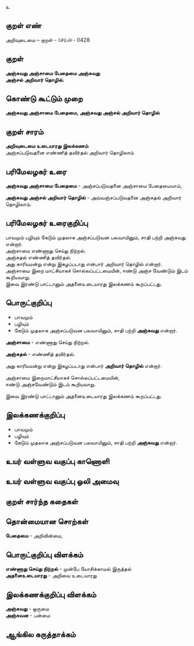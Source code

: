 உ

## குறள் எண் 

அறிவுடைமை – குறள் - ௦௪௨௮ - 0428  

## குறள் 

**அஞ்சுவது அஞ்சாமை பேதைமை அஞ்சுவது  
அஞ்சல் அறிவார் தொழில்.**

## கொண்டு கூட்டும் முறை

**அஞ்சுவது அஞ்சாமை பேதைமை, அஞ்சுவது அஞ்சல் அறிவார் தொழில்**  

## குறள் சாரம் 

**அறிவுடைமை உடையாரது இலக்கணம்**    
அஞ்சப்படுவதனை எண்ணித் தவிர்தல் அறிவார் தொழிலாம்

## பரிமேலழகர் உரை

**அஞ்சுவது அஞ்சாமை பேதைமை** - அஞ்சப்படுவதனை அஞ்சாமை பேதைமையாம்,  

**அஞ்சுவது அஞ்சல் அறிவார் தொழில்** - அவ்வஞ்சப்படுவதனை அஞ்சுதல் அறிவார் தொழிலாம்.

## பரிமேலழகர் உரைகுறிப்பு   
    
பாவமும் பழியும் கேடும் முதலாக அஞ்சப்படுவன பலவாயினும், சாதி பற்றி அஞ்சுவது என்றார்.  
அஞ்சாமை எண்ணாது செய்து நிற்றல்.  
அஞ்சுதல் எண்ணித் தவிர்தல்.  
அது காரியமன்று என்று இகழப்படாது என்பார் அறிவார் தொழில் என்றார்.  
அஞ்சாமை இறை மாட்சியாகச் சொல்லப்பட்டமையின், ஈண்டு அஞ்ச வேண்டும் இடம் கூறியவாறு.  
இவை இரண்டு பாட்டானும் அதனைஉடையாரது இலக்கணம் கூறப்பட்டது.  

## பொருட்குறிப்பு 

* பாவமும்   
* பழியும்   
* கேடும் முதலாக அஞ்சப்படுவன பலவாயினும், சாதி பற்றி **அஞ்சுவது** என்றார்.  

**அஞ்சாமை** - எண்ணாது செய்து நிற்றல்.   

**அஞ்சுதல்** - எண்ணித் தவிர்தல்.  

அது காரியமன்று என்று இகழப்படாது என்பார் **அறிவார் தொழில்** என்றார்.   

அஞ்சாமை இறைமாட்சியாகச் சொல்லப்பட்டமையின்,  
ஈண்டு அஞ்சவேண்டும் இடம் கூறியவாறு.    

இவை இரண்டு பாட்டானும் அதனைஉடையாரது இலக்கணம் கூறப்பட்டது.  

## இலக்கணக்குறிப்பு  

* பாவமும்   
* பழியும்   
* கேடும் முதலாக அஞ்சப்படுவன பலவாயினும், சாதி பற்றி **அஞ்சுவது** என்றார்.  

## உயர் வள்ளுவ வகுப்பு காணொளி


## உயர் வள்ளுவ வகுப்பு ஒலி அமைவு 

 
## குறள் சார்ந்த கதைகள் 


## தொன்மையான சொற்கள்

**பேதைமை** - அறிவின்மை,   

## பொருட்குறிப்பு விளக்கம்

**எண்ணாது செய்து நிற்றல்** - முன்பே யோசிக்காமல் இருத்தல்  
**அதனைஉடையாரது** - அறிவை உடையாரது 

## இலக்கணக்குறிப்பு விளக்கம்

**அஞ்சுவது** - ஒருமை   
**அஞ்சுவன** - பன்மை   

## ஆங்கில கருத்தாக்கம் 


